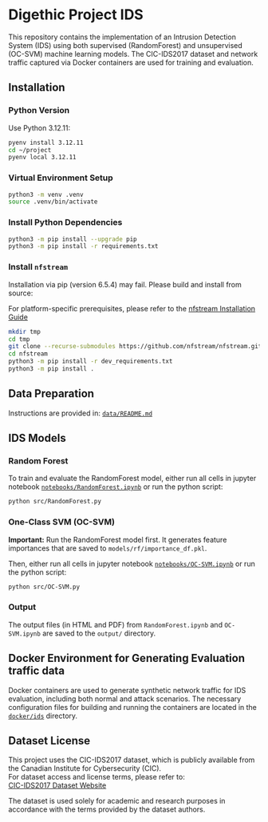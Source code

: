 # Digethic Project IDS

This repository contains the implementation of an Intrusion Detection System (IDS) using both supervised (RandomForest) and unsupervised (OC-SVM) machine learning models. The CIC-IDS2017 dataset and network traffic captured via Docker containers are used for training and evaluation.

## Installation

### Python Version

Use Python 3.12.11:

```bash
pyenv install 3.12.11
cd ~/project
pyenv local 3.12.11
```

### Virtual Environment Setup

```bash
python3 -m venv .venv
source .venv/bin/activate
```

### Install Python Dependencies

```bash
python3 -m pip install --upgrade pip
python3 -m pip install -r requirements.txt
```

### Install `nfstream`

Installation via pip (version 6.5.4) may fail. Please build and install from source:

For platform-specific prerequisites, please refer to the [nfstream Installation Guide](https://www.nfstream.org/docs/#installation-guide)

```bash
mkdir tmp
cd tmp
git clone --recurse-submodules https://github.com/nfstream/nfstream.git
cd nfstream
python3 -m pip install -r dev_requirements.txt
python3 -m pip install .
```

## Data Preparation

Instructions are provided in: [`data/README.md`](data/README.md)

## IDS Models

### Random Forest

To train and evaluate the RandomForest model, either run all cells in jupyter notebook [`notebooks/RandomForest.ipynb`](notebooks/RandomForest.ipynb) or run the python script:

```bash
python src/RandomForest.py
```

### One-Class SVM (OC-SVM)

**Important:** Run the RandomForest model first. It generates feature importances that are saved to `models/rf/importance_df.pkl`.

Then, either run all cells in jupyter notebook [`notebooks/OC-SVM.ipynb`](notebooks/OC-SVM.ipynb)  or run the python script:

```bash
python src/OC-SVM.py
```

### Output

The output files (in HTML and PDF) from `RandomForest.ipynb` and `OC-SVM.ipynb` are saved to the `output/` directory.

## Docker Environment for Generating Evaluation traffic data

Docker containers are used to generate synthetic network traffic for IDS evaluation, including both normal and attack scenarios.
The necessary configuration files for building and running the containers are located in the [`docker/ids`](docker/ids/) directory.

## Dataset License

This project uses the CIC-IDS2017 dataset, which is publicly available from the Canadian Institute for Cybersecurity (CIC).  
For dataset access and license terms, please refer to:  
[CIC-IDS2017 Dataset Website](https://www.unb.ca/cic/datasets/ids-2017.html)

The dataset is used solely for academic and research purposes in accordance with the terms provided by the dataset authors.